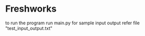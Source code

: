 # Freshworks
to run the program run main.py 
for sample input output refer file "test_input_output.txt"

